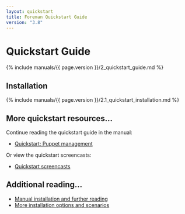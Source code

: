 ```yaml
---
layout: quickstart
title: Foreman Quickstart Guide
version: "3.8"
---
```


# Quickstart Guide

{% include manuals/{{ page.version }}/2_quickstart_guide.md %}

## Installation

{% include manuals/{{ page.version }}/2.1_quickstart_installation.md %}

## More quickstart resources...

Continue reading the quickstart guide in the manual:

* [Quickstart: Puppet management](/manuals/{{page.version}}/index.html#2.2PuppetManagement)

Or view the quickstart screencasts:

* [Quickstart screencasts](/media.html#screencasts)

## Additional reading...

* [Manual installation and further reading](/manuals/{{page.version}}/index.html)
* [More installation options and scenarios](/manuals/{{page.version}}/index.html#3.2.2InstallerOptions)
